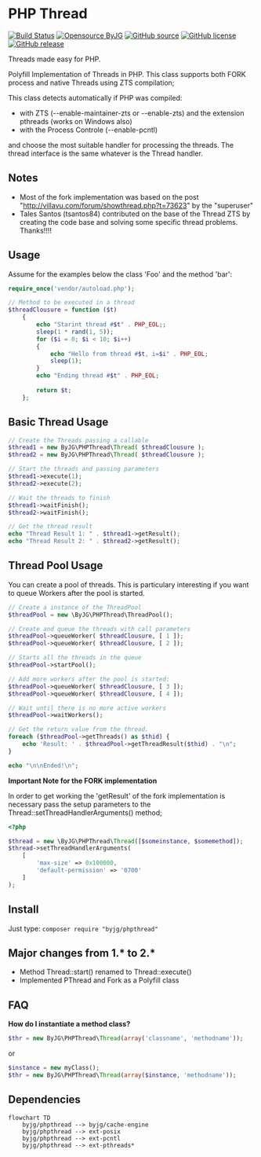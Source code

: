 # PHP Thread

[![Build Status](https://github.com/byjg/php-phpthread/actions/workflows/phpunit.yml/badge.svg?branch=master)](https://github.com/byjg/php-phpthread/actions/workflows/phpunit.yml)
[![Opensource ByJG](https://img.shields.io/badge/opensource-byjg-success.svg)](http://opensource.byjg.com)
[![GitHub source](https://img.shields.io/badge/Github-source-informational?logo=github)](https://github.com/byjg/php-phpthread/)
[![GitHub license](https://img.shields.io/github/license/byjg/php-phpthread.svg)](https://opensource.byjg.com/opensource/licensing.html)
[![GitHub release](https://img.shields.io/github/release/byjg/php-phpthread.svg)](https://github.com/byjg/php-phpthread/releases/)

Threads made easy for PHP.

Polyfill Implementation of Threads in PHP. This class supports both FORK process and native Threads using ZTS compilation;

This class detects automatically if PHP was compiled:

- with ZTS (--enable-maintainer-zts or --enable-zts) and the extension pthreads (works on Windows also) 
- with the Process Controle (--enable-pcntl)

and choose the most suitable handler for processing the threads. The thread interface is the same whatever is the Thread handler.

## Notes

- Most of the fork implementation was based on the post "http://villavu.com/forum/showthread.php?t=73623" by the "superuser"
- Tales Santos (tsantos84) contributed on the base of the Thread ZTS by creating the code base and solving some specific thread problems. Thanks!!!!  

## Usage

Assume for the examples below the class 'Foo' and the method 'bar':

```php
require_once('vendor/autoload.php');

// Method to be executed in a thread
$threadClousure = function ($t)
    {
        echo "Starint thread #$t" . PHP_EOL;;
        sleep(1 * rand(1, 5));
        for ($i = 0; $i < 10; $i++)
        {
            echo "Hello from thread #$t, i=$i" . PHP_EOL;
            sleep(1);
        }
        echo "Ending thread #$t" . PHP_EOL;
    
        return $t;
    };
```

## Basic Thread Usage

```php
// Create the Threads passing a callable
$thread1 = new ByJG\PHPThread\Thread( $threadClousure );
$thread2 = new ByJG\PHPThread\Thread( $threadClousure );

// Start the threads and passing parameters
$thread1->execute(1);
$thread2->execute(2);

// Wait the threads to finish
$thread1->waitFinish();
$thread2->waitFinish();

// Get the thread result
echo "Thread Result 1: " . $thread1->getResult();
echo "Thread Result 2: " . $thread2->getResult();
```

## Thread Pool Usage

You can create a pool of threads. This is particulary interesting if you want to queue Workers after the pool is started.

```php
// Create a instance of the ThreadPool
$threadPool = new \ByJG\PHPThread\ThreadPool();

// Create and queue the threads with call parameters
$threadPool->queueWorker( $threadClousure, [ 1 ]);
$threadPool->queueWorker( $threadClousure, [ 2 ]);

// Starts all the threads in the queue
$threadPool->startPool();

// Add more workers after the pool is started:
$threadPool->queueWorker( $threadClousure, [ 3 ]);
$threadPool->queueWorker( $threadClousure, [ 4 ]);

// Wait until there is no more active workers
$threadPool->waitWorkers();

// Get the return value from the thread.
foreach ($threadPool->getThreads() as $thid) {
    echo 'Result: ' . $threadPool->getThreadResult($thid) . "\n";
}

echo "\n\nEnded!\n";
```

**Important Note for the FORK implementation**

In order to get working the 'getResult' of the fork implementation is necessary pass the setup parameters to the
Thread::setThreadHandlerArguments() method; 

```php
<?php

$thread = new \ByJG\PHPThread\Thread([$someinstance, $somemethod]);
$thread->setThreadHandlerArguments(
    [
        'max-size' => 0x100000,
        'default-permission' => '0700'
    ]
);
```

## Install

Just type: `composer require "byjg/phpthread"`

## Major changes from 1.* to 2.*

- Method Thread::start() renamed to Thread::execute()
- Implemented PThread and Fork as a Polyfill class

## FAQ

**How do I instantiate a method class?**

```php
$thr = new ByJG\PHPThread\Thread(array('classname', 'methodname'));
```

or

```php
$instance = new myClass();
$thr = new ByJG\PHPThread\Thread(array($instance, 'methodname'));
```


## Dependencies

```mermaid
flowchart TD
    byjg/phpthread --> byjg/cache-engine
    byjg/phpthread --> ext-posix
    byjg/phpthread --> ext-pcntl
    byjg/phpthread --> ext-pthreads*
```